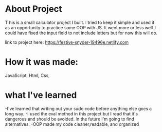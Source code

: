 About Project
========================================
T
his is a small calculator project I built. I tried to keep it simple and used it as an opportunity to practice some OOP with JS. It went more or less well. I could have fixed the input field to not include letters but for now this will do. 



link to project here: https://festive-snyder-19496e.netlify.com

How it was made:
============================================

JavaScript, Html, Css,


what I've learned
============================================
-I've learned that writing out your sudo code before anything else goes a long way.
-I used the eval method in this project but I read that it's dangerous and should be avoided. In the future I'm going to find alternatives.
-OOP made my code cleaner,readable, and organized
